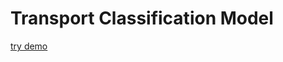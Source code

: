 # Transport Classification Model

[try demo](https://transport-classification-model-eymid3pwiqbgpkxq4qrvok.streamlit.app/)


